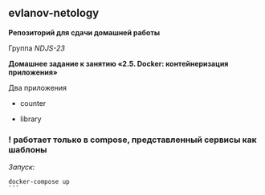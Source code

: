 ## evlanov-netology

**Репозиторий для сдачи домашней работы**

Группа *NDJS-23*

**Домашнее задание к занятию «2.5. Docker: контейнеризация приложения»**

Два приложения

- counter

- library

### ! работает только в compose, представленный сервисы как шаблоны

*Запуск:*

````
docker-compose up
```


